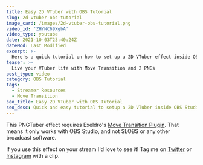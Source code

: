 ```yaml
---
title: Easy 2D VTuber with OBS Tutorial
slug: 2d-vtuber-obs-tutorial
image_card: /images/2d-vtuber-obs-tutorial.png
video_id: 'ZHYNC69XgbA'
video_type: youtube
date: 2021-10-03T23:40:24Z
dateMod: Last Modified
excerpt: >-
  Here's a quick tutorial on how to set up a 2D VTuber effect inside OBS Studio. Hope it's helpful, and I hope your avatar is significantly less creepy than mine.
teaser: >-
  Live your VTuber life with Move Transition and 2 PNGs
post_type: video
category: OBS Tutorial
tags:
  - Streamer Resources
  - Move Transition
seo_title: Easy 2D VTuber with OBS Tutorial
seo_desc: Quick and easy tutorial to setup a 2D VTuber inside OBS Studio using the Move Transition Plugin and some PNGs.
---
```

This PNGTuber effect requires Exeldro's [Move Transition Plugin](https://obsproject.com/forum/resources/move-transition.913/). That means it only works with OBS Studio, and not SLOBS or any other broadcast software.

If you use this effect on your stream I'd love to see it! Tag me on [Twitter](https://twitter.com/fatsackfails) or [Instagram](https://instagram.com/fatsackfails) with a clip.
